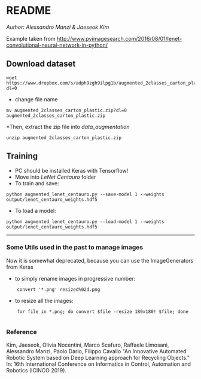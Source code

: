 # README #

*Author: Alessandro Manzi & Jaeseok Kim*

Example taken from  http://www.pyimagesearch.com/2016/08/01/lenet-convolutional-neural-network-in-python/

## Download dataset ##
```
wget https://www.dropbox.com/s/adph9zgh9ilpg1b/augmented_2classes_carton_plastic.zip?dl=0
```
* change file name
```
mv augmented_2classes_carton_plastic.zip?dl=0 augmented_2classes_carton_plastic.zip
```

*Then, extract the zip file into *data_augmentation*
```
unzip augmented_2classes_carton_plastic.zip
```

## Training ##
* PC should be installed Keras with Tensorflow!
* Move into *LeNet Centauro* folder
* To train and save: 
```
python augmented_lenet_centauro.py --save-model 1 --weights output/lenet_centauro_weights.hdf5 
```
* To load a model:
```
python augmented_lenet_centauro.py --load-model 1 --weights output/lenet_centauro_weights.hdf5
```

---

### Some Utils used in the past to manage images ###
Now it is somewhat deprecated, because you can use the ImageGenerators from Keras

* to simply rename images in progressive number:
```
    convert '*.png' resized%02d.png
```
* to resize all the images:
```
    for file in *.png; do convert $file -resize 180x180! $file; done
    
```

### Reference ###
Kim, Jaeseok, Olivia Nocentini, Marco Scafuro, Raffaele Limosani, Alessandro Manzi, Paolo Dario, Filippo Cavallo "An Innovative Automated Robotic System based on Deep Learning approach for Recycling Objects." In: 16th International Conference on Informatics in Control, Automation and Robotics (ICINCO 2019).

